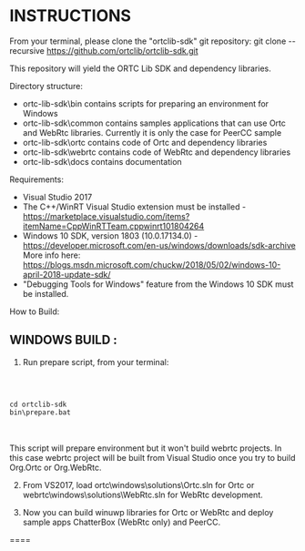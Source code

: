 INSTRUCTIONS
=======

From your terminal, please clone the "ortclib-sdk" git repository:
git clone --recursive https://github.com/ortclib/ortclib-sdk.git

This repository will yield the ORTC Lib SDK and dependency libraries.

Directory structure:

- ortc-lib-sdk\bin          	contains scripts for preparing an environment for Windows
- ortc-lib-sdk\common          contains samples applications that can use Ortc and WebRtc libraries. Currently it is only the case for PeerCC sample 
- ortc-lib-sdk\ortc    		contains code of Ortc and dependency libraries
- ortc-lib-sdk\webrtc    		contains code of WebRtc and dependency libraries
- ortc-lib-sdk\docs			contains documentation

Requirements:

- Visual Studio 2017
- The C++/WinRT Visual Studio extension must be installed - https://marketplace.visualstudio.com/items?itemName=CppWinRTTeam.cppwinrt101804264
- Windows 10 SDK, version 1803 (10.0.17134.0) - https://developer.microsoft.com/en-us/windows/downloads/sdk-archive
  More info here: https://blogs.msdn.microsoft.com/chuckw/2018/05/02/windows-10-april-2018-update-sdk/
- "Debugging Tools for Windows" feature from the Windows 10 SDK must be installed.

How to Build:

WINDOWS BUILD :
----------------------------

1) Run prepare script, from your terminal:
<br />
<pre>
<code>
cd ortclib-sdk
bin\prepare.bat
</code>
</pre>
<br />
This script will prepare environment but it won't build webrtc projects. In this case webrtc project will be built from Visual Studio once you try to build Org.Ortc or Org.WebRtc.

2) From VS2017, load ortc\windows\solutions\Ortc.sln for Ortc or webrtc\windows\solutions\WebRtc.sln for WebRtc development.

3) Now you can build winuwp libraries for Ortc or WebRtc and deploy sample apps ChatterBox (WebRtc only) and PeerCC.

====
